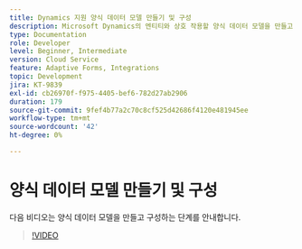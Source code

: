 ```yaml
---
title: Dynamics 지원 양식 데이터 모델 만들기 및 구성
description: Microsoft Dynamics의 엔티티와 상호 작용할 양식 데이터 모델을 만들고 구성합니다.
type: Documentation
role: Developer
level: Beginner, Intermediate
version: Cloud Service
feature: Adaptive Forms, Integrations
topic: Development
jira: KT-9839
exl-id: cb26970f-f975-4405-bef6-782d27ab2906
duration: 179
source-git-commit: 9fef4b77a2c70c8cf525d42686f4120e481945ee
workflow-type: tm+mt
source-wordcount: '42'
ht-degree: 0%

---
```


# 양식 데이터 모델 만들기 및 구성


다음 비디오는 양식 데이터 모델을 만들고 구성하는 단계를 안내합니다.

>[!VIDEO](https://video.tv.adobe.com/v/340790?quality=12&learn=on)
